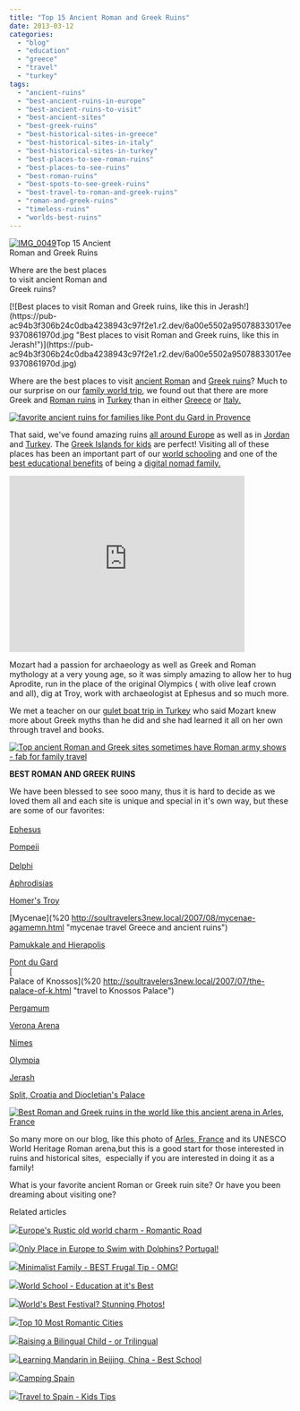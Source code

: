 ```yaml
---
title: "Top 15 Ancient Roman and Greek Ruins"
date: 2013-03-12
categories: 
  - "blog"
  - "education"
  - "greece"
  - "travel"
  - "turkey"
tags: 
  - "ancient-ruins"
  - "best-ancient-ruins-in-europe"
  - "best-ancient-ruins-to-visit"
  - "best-ancient-sites"
  - "best-greek-ruins"
  - "best-historical-sites-in-greece"
  - "best-historical-sites-in-italy"
  - "best-historical-sites-in-turkey"
  - "best-places-to-see-roman-ruins"
  - "best-places-to-see-ruins"
  - "best-roman-ruins"
  - "best-spots-to-see-greek-ruins"
  - "best-travel-to-roman-and-greek-ruins"
  - "roman-and-greek-ruins"
  - "timeless-ruins"
  - "worlds-best-ruins"
---
```


[![IMG_0049](https://pub-ac94b3f306b24c0dba4238943c97f2e1.r2.dev/6a00e5502a95078833017ee93706f3970d.jpg "IMG_0049")](https://pub-ac94b3f306b24c0dba4238943c97f2e1.r2.dev/6a00e5502a95078833017ee93706f3970d.jpg)Top 15 Ancient  
Roman and Greek Ruins  
  
Where are the best places  
to visit ancient Roman and  
Greek ruins?

<!--more--> [![Best places to visit Roman and Greek ruins, like this in Jerash!](https://pub-ac94b3f306b24c0dba4238943c97f2e1.r2.dev/6a00e5502a95078833017ee9370861970d.jpg "Best places to visit Roman and Greek ruins, like this in Jerash!")](https://pub-ac94b3f306b24c0dba4238943c97f2e1.r2.dev/6a00e5502a95078833017ee9370861970d.jpg)  
  
Where are the best places to visit [ancient Roman](http://soultravelers3new.local/2007/05/colosseum-forum.html "ancient roman ruins - travel colosseum and forum") and [Greek ruins](http://soultravelers3new.local/2007/07/rhode-city-old.html#more "Greek ruins travel")? Much to our surprise on our [family world trip](http://soultravelers3new.local/2012/12/around-the-world-family-travel.html "family world trip"), we found out that there are more Greek and [Roman ruins](http://soultravelers3new.local/2006/10/roman-holiday-i.html "roman ruins kid travel") in [Turkey](http://soultravelers3new.local/turkey/ "travel to Turkey") than in either [Greece](http://soultravelers3new.local/greece/ "Greece travel ") or [Italy.](http://soultravelers3new.local/italy/ "travel to Italy information")  
  
[![favorite ancient ruins for families like Pont du Gard in Provence](https://pub-ac94b3f306b24c0dba4238943c97f2e1.r2.dev/6a00e5502a95078833017ee937b341970d.jpg "favorite ancient ruins for families like Pont du Gard in Provence")](https://pub-ac94b3f306b24c0dba4238943c97f2e1.r2.dev/6a00e5502a95078833017ee937b341970d.jpg)  
  
  
That said, we've found amazing ruins [all around Europe](http://soultravelers3new.local/2012/02/5-best-european-family-vacations.html "best European vacations") as well as in [Jordan](http://soultravelers3new.local/2011/06/family-vacation-petra-wow-.html "visiting Petra") and [Turkey](http://soultravelers3new.local/2007/07/frescoes-underg.html#more "visiting Turkey"). The [Greek Islands for kids](%20http://soultravelers3new.local/2012/04/greek-islands-with-kids-santorini-first.html "Greek islands for kids") are perfect! Visiting all of these places has been an important part of our [world schooling](http://soultravelers3new.local/2013/01/world-school-education-at-its-best-.html "world school - best education unschool") and one of the [best educational benefits](http://soultravelers3new.local/2012/04/the-benefits-of-educational-travel-for-kids.html "best educational benefits of travel ") of being a [digital nomad family.](http://soultravelers3new.local/2009/04/how-to-travel-the-world-as-a-digital-nomad-family.html "digital nomad family")  
  
  

<iframe frameborder="0" height="315" src="http://www.youtube.com/embed/L1AspeNfcGE?rel=0" width="420"></iframe>

  
  
Mozart had a passion for archaeology as well as Greek and Roman mythology at a very young age, so it was simply amazing to allow her to hug Aprodite, run in the place of the original Olympics ( with olive leaf crown and all), dig at Troy, work with archaeologist at Ephesus and so much more.  
  
We met a teacher on our [gulet boat trip in Turkey](http://soultravelers3new.local/2007/07/sailing-away.html "gulet boat trip Turkey") who said Mozart knew more about Greek myths than he did and she had learned it all on her own through travel and books.  
  
[![Top ancient Roman and Greek sites sometimes have Roman army shows - fab for family travel](https://pub-ac94b3f306b24c0dba4238943c97f2e1.r2.dev/6a00e5502a95078833017ee93979f7970d.jpg "Top ancient Roman and Greek sites sometimes have Roman army shows - fab for family travel")](https://pub-ac94b3f306b24c0dba4238943c97f2e1.r2.dev/6a00e5502a95078833017ee93979f7970d.jpg)  
  
  
**BEST ROMAN AND GREEK RUINS**  
  
We have been blessed to see sooo many, thus it is hard to decide as we loved them all and each site is unique and special in it's own way, but these are some of our favorites:  
[  
Ephesus](http://soultravelers3new.local/2007/07/ephesus-stellar.html "Ephesus travel best ruins")  
  
[Pompeii](http://soultravelers3new.local/2008/04/pompeiiburied-a.html "Pompeii travel for families")  
[  
Delphi](http://soultravelers3new.local/2007/08/delphi.html "delphi travel")  
  
[Aphrodisias](%20http://soultravelers3new.local/2007/08/hugging-aphrodi.html "aphrodisias, turkey greek ruins ")  
  
[Homer's Troy](%20http://soultravelers3new.local/2007/07/homers-troy.html "visiting homer's Troy")  
  
[Mycenae](%20  http://soultravelers3new.local/2007/08/mycenae-agamemn.html "mycenae travel Greece and ancient ruins")  
  
[Pamukkale and Hierapolis](http://soultravelers3new.local/2007/08/pamukkale-and-h.html "pamukkale and Hierapolis travel Turkey")  
  
[Pont du Gard](%20http://soultravelers3new.local/2010/09/swimming-canoeing-at-pont-du-gard-france-family-travel-adventures-family-friendly-camping-.html "pont du Gard travel")  
[  
Palace of Knossos](%20 http://soultravelers3new.local/2007/07/the-palace-of-k.html "travel to Knossos Palace")  
  
[Pergamum](http://soultravelers3new.local/2007/07/ancient-pergamu.html "Pergamum")  
  
[Verona Arena](http://soultravelers3new.local/2012/10/italy-dont-miss-romantic-verona-and-the-opera-.html "verona arena opera")  
  
[Nimes](%20http://soultravelers3new.local/2010/08/beautiful-photo-of-nimes-france-.html "Nimes, France travel")  
  
[Olympia](%20http://soultravelers3new.local/2007/08/olympia.html "Olympia, Greece travel for kids and olympics")  
  
[Jerash](http://soultravelers3new.local/2011/09/learning-vacations-educational-trips-that-teach-kids.html "Jerash travel jordan roman ruins")  
  
[Split, Croatia and Diocletian's Palace](http://soultravelers3new.local/2007/09/split-diocletia.html "croatia travel split and diocletian's palace")  
  
[![Best Roman and Greek ruins in the world like this ancient arena in Arles, France](https://pub-ac94b3f306b24c0dba4238943c97f2e1.r2.dev/6a00e5502a95078833017ee9392eab970d.jpg "Best Roman and Greek ruins in the world like this ancient arena in Arles, France")](https://pub-ac94b3f306b24c0dba4238943c97f2e1.r2.dev/6a00e5502a95078833017ee9392eab970d.jpg)  
  
So many more on our blog, like this photo of [Arles, France](http://soultravelers3new.local/2012/04/arles-france-vacation.html "Arles, France travel") and its UNESCO World Heritage Roman arena,but this is a good start for those interested in ruins and historical sites,  especially if you are interested in doing it as a family!  
  
What is your favorite ancient Roman or Greek ruin site? Or have you been dreaming about visiting one?  
  

Related articles

[![](http://i.zemanta.com/147221099_80_80.jpg)](http://soultravelers3new.local/2013/02/europes-rustic-old-world-charm-romantic-road.html)[Europe's Rustic old world charm - Romantic Road](http://soultravelers3new.local/2013/02/europes-rustic-old-world-charm-romantic-road.html)

[![](http://i.zemanta.com/143144879_80_80.jpg)](http://soultravelers3new.local/2013/02/only-place-in-europe-to-swim-with-dolphins-portugal.html)[Only Place in Europe to Swim with Dolphins? Portugal!](http://soultravelers3new.local/2013/02/only-place-in-europe-to-swim-with-dolphins-portugal.html)

[![](http://i.zemanta.com/148118983_80_80.jpg)](http://soultravelers3new.local/2013/02/minimalist-family-frugal-tip-omg.html)[Minimalist Family - BEST Frugal Tip - OMG!](http://soultravelers3new.local/2013/02/minimalist-family-frugal-tip-omg.html)

[![](http://i.zemanta.com/138225478_80_80.jpg)](http://soultravelers3new.local/2013/01/world-school-education-at-its-best-.html)[World School - Education at it's Best](http://soultravelers3new.local/2013/01/world-school-education-at-its-best-.html)

[![](http://i.zemanta.com/148453097_80_80.jpg)](http://soultravelers3new.local/2013/02/worlds-best-festival-.html)[World's Best Festival? Stunning Photos!](http://soultravelers3new.local/2013/02/worlds-best-festival-.html)

[![](http://i.zemanta.com/145325476_80_80.jpg)](http://soultravelers3new.local/2013/02/top-10-most-romantic-cities-.html)[Top 10 Most Romantic Cities](http://soultravelers3new.local/2013/02/top-10-most-romantic-cities-.html)

[![](http://i.zemanta.com/137126168_80_80.jpg)](http://soultravelers3new.local/2013/01/raising-a-bilingual-child-or-trilingual.html)[Raising a Bilingual Child - or Trilingual](http://soultravelers3new.local/2013/01/raising-a-bilingual-child-or-trilingual.html)

[![](http://i.zemanta.com/141410675_80_80.jpg)](http://soultravelers3new.local/2013/01/learning-mandarin-in-beijing-china-best-school.html)[Learning Mandarin in Beijing, China - Best School](http://soultravelers3new.local/2013/01/learning-mandarin-in-beijing-china-best-school.html)

[![](http://i.zemanta.com/137403788_80_80.jpg)](http://soultravelers3new.local/2013/01/camping-spain.html)[Camping Spain](http://soultravelers3new.local/2013/01/camping-spain.html)

[![](http://i.zemanta.com/141156810_80_80.jpg)](http://soultravelers3new.local/2013/01/travel-to-spain-kids-tips.html)[Travel to Spain - Kids Tips](http://soultravelers3new.local/2013/01/travel-to-spain-kids-tips.html)

